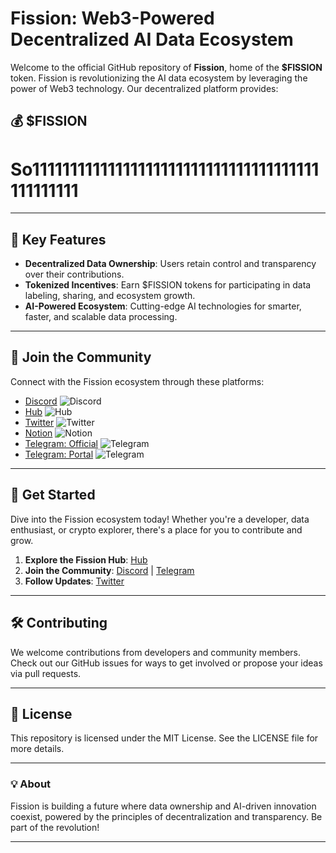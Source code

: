 # Fission: Web3-Powered Decentralized AI Data Ecosystem

Welcome to the official GitHub repository of **Fission**, home of the **$FISSION** token. Fission is revolutionizing the AI data ecosystem by leveraging the power of Web3 technology. Our decentralized platform provides:

## 💰 $FISSION

# So11111111111111111111111111111111111111111111111

---

## 🌟 Key Features

- **Decentralized Data Ownership**: Users retain control and transparency over their contributions.
- **Tokenized Incentives**: Earn $FISSION tokens for participating in data labeling, sharing, and ecosystem growth.
- **AI-Powered Ecosystem**: Cutting-edge AI technologies for smarter, faster, and scalable data processing.

---

## 🔗 Join the Community

Connect with the Fission ecosystem through these platforms:

- [Discord](https://discord.com/invite/XFWtmDDf8s) ![Discord](https://img.shields.io/badge/Discord-%237289DA?style=for-the-badge&logo=discord&logoColor=white)
- [Hub](https://hub.xyz/fission) ![Hub](https://img.shields.io/badge/Hub-000?style=for-the-badge&logo=hackaday&logoColor=white)
- [Twitter](https://x.com/fission_web3) ![Twitter](https://img.shields.io/badge/Twitter-%231DA1F2?style=for-the-badge&logo=twitter&logoColor=white)
- [Notion](https://sprinkle-target-674.notion.site/Welcome-to-Fission-162ced5614678071b9b9e4a23c3c042e) ![Notion](https://img.shields.io/badge/Notion-%23000000?style=for-the-badge&logo=notion&logoColor=white)
- [Telegram: Official](https://t.me/fission_official) ![Telegram](https://img.shields.io/badge/Telegram-26A5E4?style=for-the-badge&logo=telegram&logoColor=white)
- [Telegram: Portal](https://t.me/fission_portal) ![Telegram](https://img.shields.io/badge/Telegram-26A5E4?style=for-the-badge&logo=telegram&logoColor=white)

---

## 🚀 Get Started

Dive into the Fission ecosystem today! Whether you're a developer, data enthusiast, or crypto explorer, there's a place for you to contribute and grow.

1. **Explore the Fission Hub**: [Hub](https://hub.xyz/fission)
2. **Join the Community**: [Discord](https://discord.com/invite/XFWtmDDf8s) | [Telegram](https://t.me/fission_official)
3. **Follow Updates**: [Twitter](https://x.com/fission_web3)

---

## 🛠️ Contributing

We welcome contributions from developers and community members. Check out our GitHub issues for ways to get involved or propose your ideas via pull requests.

---

## 📜 License

This repository is licensed under the MIT License. See the LICENSE file for more details.

---

### 💡 About

Fission is building a future where data ownership and AI-driven innovation coexist, powered by the principles of decentralization and transparency. Be part of the revolution!

---
